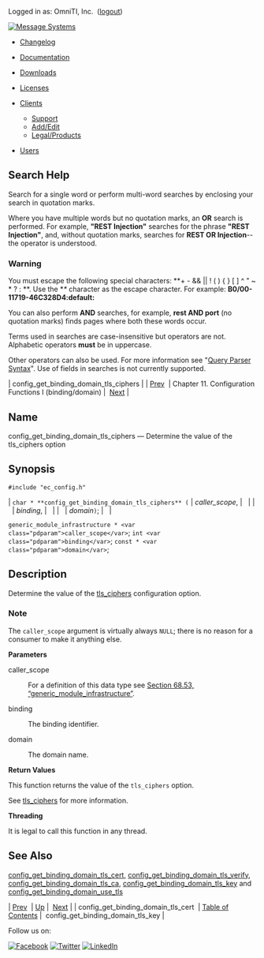 Logged in as: OmniTI, Inc.  ([logout](https://support.messagesystems.com/logout.php))

[![Message Systems](https://support.messagesystems.com/images/ms-white205.png)](https://support.messagesystems.com/start.php) 

*   [Changelog](https://support.messagesystems.com/start.php?show=changelog)
*   [Documentation](https://support.messagesystems.com/docs/)
*   [Downloads](https://support.messagesystems.com/start.php)

*   [Licenses](https://support.messagesystems.com/license_summary.php)
*   <a href="">Clients</a>
    *   [Support](https://support.messagesystems.com/cs.php)
    *   [Add/Edit](https://support.messagesystems.com/edit_client.php)
    *   [Legal/Products](https://support.messagesystems.com/edit_products.php)
*   [Users](https://support.messagesystems.com/edit_customer.php)

## Search Help

Search for a single word or perform multi-word searches by enclosing your search in quotation marks.

Where you have multiple words but no quotation marks, an **OR** search is performed. For example, **"REST Injection"** searches for the phrase **"REST Injection"**, and, without quotation marks, searches for **REST OR Injection**--the operator is understood.

### Warning

You must escape the following special characters: **+ - && || ! ( ) { } [ ] ^ " ~ * ? : \**. Use the **\** character as the escape character. For example: **B0/00-11719-46C328D4\:default\:**

You can also perform **AND** searches, for example, **rest AND port** (no quotation marks) finds pages where both these words occur.

Terms used in searches are case-insensitive but operators are not. Alphabetic operators **must** be in uppercase.

Other operators can also be used. For more information see "[Query Parser Syntax](https://lucene.apache.org/core/old_versioned_docs/versions/3_0_0/queryparsersyntax.html)". Use of fields in searches is not currently supported.

| config_get_binding_domain_tls_ciphers |
| [Prev](apis.config_get_binding_domain_tls_cert.php)  | Chapter 11. Configuration Functions I (binding/domain) |  [Next](apis.config_get_binding_domain_tls_key.php) |

<a name="apis.config_get_binding_domain_tls_ciphers"></a>
## Name

config_get_binding_domain_tls_ciphers — Determine the value of the tls_ciphers option

## Synopsis

`#include "ec_config.h"`

| `char * **config_get_binding_domain_tls_ciphers** (` | <var class="pdparam">caller_scope</var>, |   |
|   | <var class="pdparam">binding</var>, |   |
|   | <var class="pdparam">domain</var>`)`; |   |

`generic_module_infrastructure * <var class="pdparam">caller_scope</var>`;
`int <var class="pdparam">binding</var>`;
`const * <var class="pdparam">domain</var>`;<a name="idp21215504"></a>
## Description

Determine the value of the [tls_ciphers](https://support.messagesystems.com/docs/web-ref/conf.ref.tls_ciphers.php) configuration option.

### Note

The `caller_scope` argument is virtually always `NULL`; there is no reason for a consumer to make it anything else.

**Parameters**

<dl class="variablelist">

<dt>caller_scope</dt>

<dd>

For a definition of this data type see [Section 68.53, “generic_module_infrastructure”](structs.generic_module_infrastructure.php "68.53. generic_module_infrastructure").

</dd>

<dt>binding</dt>

<dd>

The binding identifier.

</dd>

<dt>domain</dt>

<dd>

The domain name.

</dd>

</dl>

**Return Values**

This function returns the value of the `tls_ciphers` option.

See [tls_ciphers](https://support.messagesystems.com/docs/web-ref/conf.ref.tls_ciphers.php) for more information.

**Threading**

It is legal to call this function in any thread.

<a name="idp21230128"></a>
## See Also

[config_get_binding_domain_tls_cert](apis.config_get_binding_domain_tls_cert.php "config_get_binding_domain_tls_cert"), [config_get_binding_domain_tls_verify](apis.config_get_binding_domain_tls_verify.php "config_get_binding_domain_tls_verify"), [config_get_binding_domain_tls_ca](apis.config_get_binding_domain_tls_ca.php "config_get_binding_domain_tls_ca"), [config_get_binding_domain_tls_key](apis.config_get_binding_domain_tls_key.php "config_get_binding_domain_tls_key") and [config_get_binding_domain_use_tls](apis.config_get_binding_domain_use_tls.php "config_get_binding_domain_use_tls")

| [Prev](apis.config_get_binding_domain_tls_cert.php)  | [Up](config_get1.php) |  [Next](apis.config_get_binding_domain_tls_key.php) |
| config_get_binding_domain_tls_cert  | [Table of Contents](index.php) |  config_get_binding_domain_tls_key |

Follow us on:

[![Facebook](https://support.messagesystems.com/images/icon-facebook.png)](http://www.facebook.com/messagesystems) [![Twitter](https://support.messagesystems.com/images/icon-twitter.png)](http://twitter.com/#!/MessageSystems) [![LinkedIn](https://support.messagesystems.com/images/icon-linkedin.png)](http://www.linkedin.com/company/message-systems)